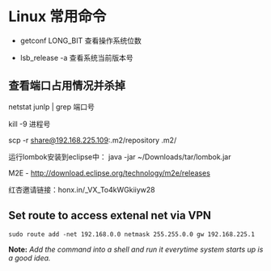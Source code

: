 # Linux 常用命令

- getconf LONG_BIT 查看操作系统位数

- lsb_release -a 查看系统当前版本号


## 查看端口占用情况并杀掉

netstat junlp | grep 端口号

kill -9 进程号

scp -r share@192.168.225.109:.m2/repository .m2/

运行lombok安装到eclipse中： java -jar ~/Downloads/tar/lombok.jar

M2E - http://download.eclipse.org/technology/m2e/releases

红杏邀请链接：honx.in/_VX_To4kWGkiiyw28

## Set route to access extenal net via VPN

```shell
sudo route add -net 192.168.0.0 netmask 255.255.0.0 gw 192.168.225.1
```

**Note:** *Add the command into a shell and run it everytime system starts up is a good idea.*
